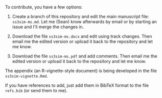 To contribute, you have a few options:

1. Create a branch of this repository and edit the main manuscript file: `ss3sim-ms.md`. 
Let me (Sean) know afterwards by email or by starting an issue and I'll merge the changes in.

2. Download the file `ss3sim-ms.docx` and edit using track changes. 
Then email me the edited version or upload it back to the repository and let me know.

3. Download the file `ss3sim-ms.pdf` and add comments.
Then email me the edited version or upload it back to the repository and let me know.

The appendix (an R-vignette-style document) is being developed in the file `ss3sim-vignette.Rmd`.

If you have references to add, just add them in BibTeX format to the file `refs.bib` (or send them to me).
